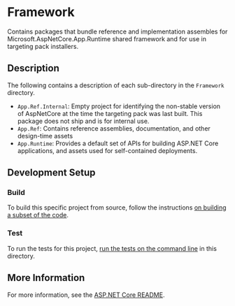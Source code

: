 # Framework

Contains packages that bundle reference and implementation assembles for Microsoft.AspNetCore.App.Runtime shared framework and for use in targeting pack installers.

## Description

The following contains a description of each sub-directory in the `Framework` directory.

- `App.Ref.Internal`: Empty project for identifying the non-stable version of AspNetCore at the time the targeting pack was last built. This package does not ship and is for internal use.
- `App.Ref`: Contains reference assemblies, documentation, and other design-time assets
- `App.Runtime`: Provides a default set of APIs for building ASP.NET Core applications, and assets used for self-contained deployments.

## Development Setup

### Build

To build this specific project from source,  follow the instructions [on building a subset of the code](../../docs/BuildFromSource.md#building-a-subset-of-the-code).

### Test

To run the tests for this project, [run the tests on the command line](../../docs/BuildFromSource.md#running-tests-on-command-line) in this directory.

## More Information

For more information, see the [ASP.NET Core README](../../README.md).
